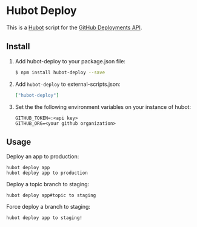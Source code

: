 # Hubot Deploy

This is a [Hubot](https://github.com/github/hubot) script for the [GitHub Deployments API](https://developer.github.com/v3/repos/deployments/).

## Install

1. Add hubot-deploy to your package.json file:

   ```bash
   $ npm install hubot-deploy --save
   ```

2. Add `hubot-deploy` to external-scripts.json:

   ```json
   ["hubot-deploy"]
   ```

3. Set the the following environment variables on your instance of hubot:

   ```
   GITHUB_TOKEN=:<api key>
   GITHUB_ORG=<your github organization>
   ```

## Usage

Deploy an app to production:

```
hubot deploy app
hubot deploy app to production
```

Deploy a topic branch to staging:

```
hubot deploy app#topic to staging
```

Force deploy a branch to staging:

```
hubot deploy app to staging!
```
